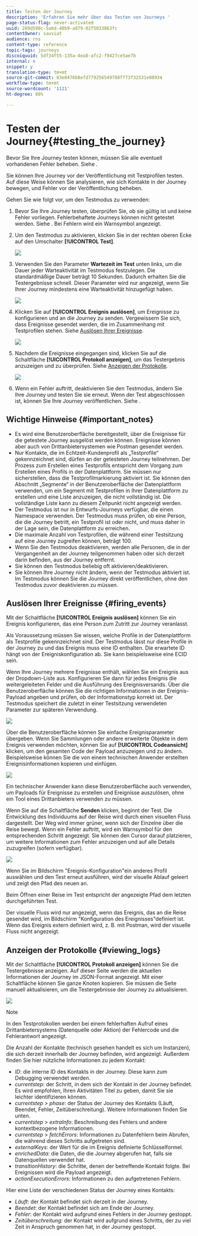 ```yaml
---
title: Testen der Journey
description: 'Erfahren Sie mehr über das Testen von Journeys '
page-status-flag: never-activated
uuid: 269d590c-5a6d-40b9-a879-02f5033863fc
contentOwner: sauviat
audience: rns
content-type: reference
topic-tags: journeys
discoiquuid: 5df34f55-135a-4ea8-afc2-f9427ce5ae7b
internal: n
snippet: y
translation-type: tm+mt
source-git-commit: 83e0476b8efd779256549788ff73f32531e08934
workflow-type: tm+mt
source-wordcount: '1121'
ht-degree: 86%

---
```



# Testen der Journey{#testing_the_journey}

Bevor Sie Ihre Journey testen können, müssen Sie alle eventuell vorhandenen Fehler beheben. Siehe [](../about/troubleshooting.md#section_h3q_kqk_fhb).

Sie können Ihre Journey vor der Veröffentlichung mit Testprofilen testen. Auf diese Weise können Sie analysieren, wie sich Kontakte in der Journey bewegen, und Fehler vor der Veröffentlichung beheben.

Gehen Sie wie folgt vor, um den Testmodus zu verwenden:

1. Bevor Sie Ihre Journey testen, überprüfen Sie, ob sie gültig ist und keine Fehler vorliegen. Fehlerbehaftete Journeys können nicht getestet werden. Siehe [](../about/troubleshooting.md#section_h3q_kqk_fhb). Bei Fehlern wird ein Warnsymbol angezeigt.

1. Um den Testmodus zu aktivieren, klicken Sie in der rechten oberen Ecke auf den Umschalter **[!UICONTROL Test]**.

   ![](../assets/journeytest1.png)

1. Verwenden Sie den Parameter **Wartezeit im Test** unten links, um die Dauer jeder Warteaktivität im Testmodus festzulegen. Die standardmäßige Dauer beträgt 10 Sekunden. Dadurch erhalten Sie die Testergebnisse schnell. Dieser Parameter wird nur angezeigt, wenn Sie Ihrer Journey mindestens eine Warteaktivität hinzugefügt haben.

   ![](../assets/journeytest_wait.png)

1. Klicken Sie auf **[!UICONTROL Ereignis auslösen]**, um Ereignisse zu konfigurieren und an die Journey zu senden. Vergewissern Sie sich, dass Ereignisse gesendet werden, die im Zusammenhang mit Testprofilen stehen. Siehe [Auslösen Ihrer Ereignisse](#firing_events).

   ![](../assets/journeyuctest1.png)

1. Nachdem die Ereignisse eingegangen sind, klicken Sie auf die Schaltfläche **[!UICONTROL Protokoll anzeigen]**, um das Testergebnis anzuzeigen und zu überprüfen. Siehe [Anzeigen der Protokolle](#viewing_logs).

   ![](../assets/journeyuctest2.png)

1. Wenn ein Fehler auftritt, deaktivieren Sie den Testmodus, ändern Sie Ihre Journey und testen Sie sie erneut. Wenn der Test abgeschlossen ist, können Sie Ihre Journey veröffentlichen. Siehe [](../building-journeys/publishing-the-journey.md).

## Wichtige Hinweise      {#important_notes}

* Es wird eine Benutzeroberfläche bereitgestellt, über die Ereignisse für die getestete Journey ausgelöst werden können. Ereignisse können aber auch von Drittanbietersystemen wie Postman gesendet werden.
* Nur Kontakte, die im Echtzeit-Kundenprofil als „Testprofile“ gekennzeichnet sind, dürfen an der getesteten Journey teilnehmen. Der Prozess zum Erstellen eines Testprofils entspricht dem Vorgang zum Erstellen eines Profils in der Datenplattform. Sie müssen nur sicherstellen, dass die Testprofilmarkierung aktiviert ist. Sie können den Abschnitt „Segmente“ in der Benutzeroberfläche der Datenplattform verwenden, um ein Segment mit Testprofilen in Ihrer Datenplattform zu erstellen und eine Liste anzuzeigen, die nicht vollständig ist. Die vollständige Liste kann zu diesem Zeitpunkt nicht angezeigt werden.
* Der Testmodus ist nur in Entwurfs-Journeys verfügbar, die einen Namespace verwenden. Der Testmodus muss prüfen, ob eine Person, die die Journey betritt, ein Testprofil ist oder nicht, und muss daher in der Lage sein, die Datenplattform zu erreichen.
* Die maximale Anzahl von Testprofilen, die während einer Testsitzung auf eine Journey zugreifen können, beträgt 100.
* Wenn Sie den Testmodus deaktivieren, werden alle Personen, die in der Vergangenheit an der Journey teilgenommen haben oder sich derzeit darin befinden, aus der Journey entfernt.
* Sie können den Testmodus beliebig oft aktivieren/deaktivieren.
* Sie können Ihre Journey nicht ändern, wenn der Testmodus aktiviert ist. Im Testmodus können Sie die Journey direkt veröffentlichen, ohne den Testmodus zuvor deaktivieren zu müssen.

## Auslösen Ihrer Ereignisse {#firing_events}

Mit der Schaltfläche **[!UICONTROL Ereignis auslösen]** können Sie ein Ereignis konfigurieren, das eine Person zum Zutritt zur Journey veranlasst.

Als Voraussetzung müssen Sie wissen, welche Profile in der Datenplattform als Testprofile gekennzeichnet sind. Der Testmodus lässt nur diese Profile in der Journey zu und das Ereignis muss eine ID enthalten. Die erwartete ID hängt von der Ereigniskonfiguration ab. Sie kann beispielsweise eine ECID sein.

Wenn Ihre Journey mehrere Ereignisse enthält, wählen Sie ein Ereignis aus der Dropdown-Liste aus. Konfigurieren Sie dann für jedes Ereignis die weitergeleiteten Felder und die Ausführung des Ereignisversands. Über die Benutzeroberfläche können Sie die richtigen Informationen in der Ereignis-Payload angeben und prüfen, ob der Informationstyp korrekt ist. Der Testmodus speichert die zuletzt in einer Testsitzung verwendeten Parameter zur späteren Verwendung.

![](../assets/journeytest4.png)

Über die Benutzeroberfläche können Sie einfache Ereignisparameter übergeben. Wenn Sie Sammlungen oder andere erweiterte Objekte in dem Ereignis verwenden möchten, können Sie auf **[!UICONTROL Codeansicht]** klicken, um den gesamten Code der Payload anzuzeigen und zu ändern. Beispielsweise können Sie die von einem technischen Anwender erstellten Ereignisinformationen kopieren und einfügen.

![](../assets/journeytest5.png)

Ein technischer Anwender kann diese Benutzeroberfläche auch verwenden, um Payloads für Ereignisse zu erstellen und Ereignisse auszulösen, ohne ein Tool eines Drittanbieters verwenden zu müssen.

Wenn Sie auf die Schaltfläche **Senden** klicken, beginnt der Test. Die Entwicklung des Individuums auf der Reise wird durch einen visuellen Fluss dargestellt. Der Weg wird immer grüner, wenn sich der Einzelne über die Reise bewegt. Wenn ein Fehler auftritt, wird ein Warnsymbol für den entsprechenden Schritt angezeigt. Sie können den Cursor darauf platzieren, um weitere Informationen zum Fehler anzuzeigen und auf alle Details zuzugreifen (sofern verfügbar).

![](../assets/journeytest6.png)

Wenn Sie im Bildschirm &quot;Ereignis-Konfiguration&quot;ein anderes Profil auswählen und den Test erneut ausführen, wird der visuelle Ablauf geleert und zeigt den Pfad des neuen  an.

Beim Öffnen einer Reise im Test entspricht der angezeigte Pfad dem letzten durchgeführten Test.

Der visuelle Fluss wird nur angezeigt, wenn das Ereignis, das an die Reise gesendet wird, im Bildschirm &quot;Konfiguration des Ereignisses&quot;definiert ist. Wenn das Ereignis extern definiert wird, z. B. mit Postman, wird der visuelle Fluss nicht angezeigt.

## Anzeigen der Protokolle {#viewing_logs}

Mit der Schaltfläche **[!UICONTROL Protokoll anzeigen]** können Sie die Testergebnisse anzeigen. Auf dieser Seite werden die aktuellen Informationen der Journey im JSON-Format angezeigt. Mit einer Schaltfläche können Sie ganze Knoten kopieren. Sie müssen die Seite manuell aktualisieren, um die Testergebnisse der Journey zu aktualisieren.

![](../assets/journeytest3.png)

>[!NOTE]
>
>In den Testprotokollen werden bei einem fehlerhaften Aufruf eines Drittanbietersystems (Datenquelle oder Aktion) der Fehlercode und die Fehlerantwort angezeigt.

Die Anzahl der Kontakte (technisch gesehen handelt es sich um Instanzen), die sich derzeit innerhalb der Journey befinden, wird angezeigt. Außerdem finden Sie hier nützliche Informationen zu jedem Kontakt:

* _ID_: die interne ID des Kontakts in der Journey. Diese kann zum Debugging verwendet werden.
* _currentstep_: der Schritt, in dem sich der Kontakt in der Journey befindet. Es wird empfohlen, Ihren Aktivitäten Titel zu geben, damit Sie sie leichter identifizieren können.
* _currentstep > phase_: der Status der Journey des Kontakts (Läuft, Beendet, Fehler, Zeitüberschreitung). Weitere Informationen finden Sie unten.
* _currentstep_ > _extraInfo_: Beschreibung des Fehlers und andere kontextbezogene Informationen.
* _currentstep_ > _fetchErrors_: Informationen zu Datenfehlern beim Abrufen, die während dieses Schritts aufgetreten sind.
* _externalKeys_: der Wert für die im Ereignis definierte Schlüsselformel.
* _enrichedData_: die Daten, die die Journey abgerufen hat, falls sie Datenquellen verwendet hat.
* _transitionHistory_: die Schritte, denen der betreffende Kontakt folgte. Bei Ereignissen wird die Payload angezeigt.
* _actionExecutionErrors_: Informationen zu den aufgetretenen Fehlern.

Hier eine Liste der verschiedenen Status der Journey eines Kontakts:

* _Läuft_: der Kontakt befindet sich derzeit in der Journey.
* _Beendet_: der Kontakt befindet sich am Ende der Journey.
* _Fehler_: der Kontakt wird aufgrund eines Fehlers in der Journey gestoppt.
* _Zeitüberschreitung_: der Kontakt wird aufgrund eines Schritts, der zu viel Zeit in Anspruch genommen hat, in der Journey gestoppt.
